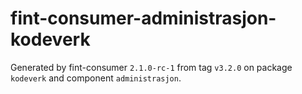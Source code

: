 # fint-consumer-administrasjon-kodeverk

Generated by fint-consumer `2.1.0-rc-1` from tag `v3.2.0` on package `kodeverk` and component `administrasjon`.
